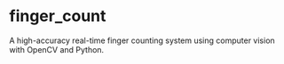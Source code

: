 # finger_count
A high-accuracy real-time finger counting system using computer vision with OpenCV and Python.
